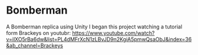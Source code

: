 # Bomberman
A Bomberman replica using Unity
I began this project watching a tutorial form Brackeys on youtubr: 
https://www.youtube.com/watch?v=ilXO5rBa6dw&list=PL4dMFrXcN1zLBvJD9n2KgiA5pmwQsaObJ&index=36&ab_channel=Brackeys
